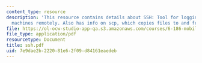 ```yaml
---
content_type: resource
description: 'This resource contains details about SSH: Tool for logging into other
  machines remotely. Also has info on scp, which copies files to and from other machines.'
file: https://ol-ocw-studio-app-qa.s3.amazonaws.com/courses/6-186-mobile-autonomous-systems-laboratory-january-iap-2005/7e9dae2b222081e62f09d84161eaedeb_ssh.pdf
file_type: application/pdf
resourcetype: Document
title: ssh.pdf
uid: 7e9dae2b-2220-81e6-2f09-d84161eaedeb
---
```


